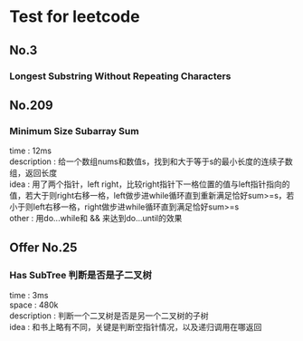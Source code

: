 # Test for leetcode 
## No.3
### Longest Substring Without Repeating Characters 
## No.209 
### Minimum Size Subarray Sum
time : 12ms  
description : 给一个数组nums和数值s，找到和大于等于s的最小长度的连续子数组，返回长度  
idea : 用了两个指针，left right，比较right指针下一格位置的值与left指针指向的值，若大于则right右移一格，left做步进while循环直到重新满足恰好sum>=s，若小于则left右移一格，right做步进while循环直到满足恰好sum>=s   
other : 用do...while和 && 来达到do...until的效果   
## Offer No.25
### Has SubTree 判断是否是子二叉树
time : 3ms   
space : 480k  
description : 判断一个二叉树是否是另一个二叉树的子树  
idea : 和书上略有不同，关键是判断空指针情况，以及递归调用在哪返回  


